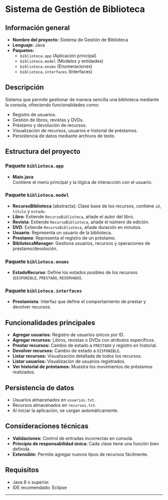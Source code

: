 # Sistema de Gestión de Biblioteca

## Información general
- **Nombre del proyecto:** Sistema de Gestión de Biblioteca
- **Lenguaje:** Java
- **Paquetes:**
  - `biblioteca.app` (Aplicación principal)
  - `biblioteca.model` (Modelos y entidades)
  - `biblioteca.enums` (Enumeraciones)
  - `biblioteca.interfaces` (Interfaces)

## Descripción
Sistema que permite gestionar de manera sencilla una biblioteca mediante la consola, ofreciendo funcionalidades como:
- Registro de usuarios.
- Gestión de libros, revistas y DVDs.
- Préstamo y devolución de recursos.
- Visualización de recursos, usuarios e historial de préstamos.
- Persistencia de datos mediante archivos de texto.

## Estructura del proyecto

### Paquete `biblioteca.app`
- **Main.java**  
  Contiene el menú principal y la lógica de interacción con el usuario.

### Paquete `biblioteca.model`
- **RecursoBiblioteca** (abstracta): Clase base de los recursos, contiene `id`, `título` y `estado`.
- **Libro**: Extiende `RecursoBiblioteca`, añade el autor del libro.
- **Revista**: Extiende `RecursoBiblioteca`, añade el número de edición.
- **DVD**: Extiende `RecursoBiblioteca`, añade duración en minutos.
- **Usuario**: Representa un usuario de la biblioteca.
- **Prestamo**: Representa el registro de un préstamo.
- **BibliotecaManager**: Gestiona usuarios, recursos y operaciones de préstamo/devolución.

### Paquete `biblioteca.enums`
- **EstadoRecurso**: Define los estados posibles de los recursos (`DISPONIBLE`, `PRESTADO`, `RESERVADO`).

### Paquete `biblioteca.interfaces`
- **Prestamista**: Interfaz que define el comportamiento de prestar y devolver recursos.

## Funcionalidades principales
- **Agregar usuarios:** Registro de usuarios únicos por ID.
- **Agregar recursos:** Libros, revistas o DVDs con atributos específicos.
- **Prestar recursos:** Cambio de estado a `PRESTADO` y registro en historial.
- **Devolver recursos:** Cambio de estado a `DISPONIBLE`.
- **Listar recursos:** Visualización detallada de todos los recursos.
- **Listar usuarios:** Visualización de usuarios registrados.
- **Ver historial de préstamos:** Muestra los movimientos de préstamos realizados.

## Persistencia de datos
- Usuarios almacenados en `usuarios.txt`.
- Recursos almacenados en `recursos.txt`.
- Al iniciar la aplicación, se cargan automáticamente.

## Consideraciones técnicas
- **Validaciones:** Control de entradas incorrectas en consola.
- **Principio de responsabilidad única:** Cada clase tiene una función bien definida.
- **Extensible:** Permite agregar nuevos tipos de recursos fácilmente.

## Requisitos
- Java 8 o superior.
- IDE recomendado: Eclipse

---
